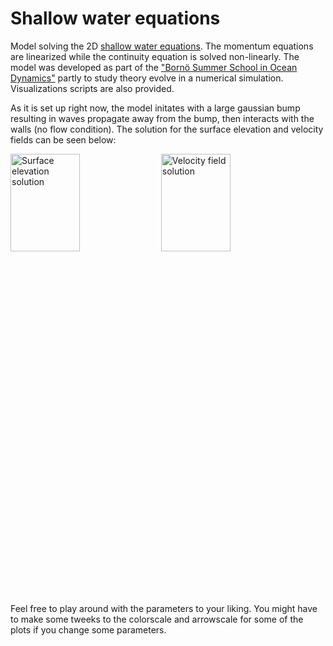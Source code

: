 # Shallow water equations
Model solving the 2D [shallow water equations](https://en.wikipedia.org/wiki/Shallow_water_equations). The momentum equations are linearized while the continuity equation is solved non-linearly. The model was developed as part of the ["Bornö Summer School in Ocean Dynamics"](https://chess.w.uib.no/event/borno-summer-school-practice/) partly to study theory evolve in a numerical simulation. Visualizations scripts are also provided.

As it is set up right now, the model initates with a large gaussian bump resulting in waves propagate away from the bump, then interacts with the walls (no flow condition). The solution for the surface elevation and velocity fields can be seen below:

<div class="nav3" style="height:705px;">
    <img src="surface.gif" alt="Surface elevation solution" width="47%"></a>
    <img src="velocity.gif" alt="Velocity field solution" width="47%"></a>
</div>

Feel free to play around with the parameters to your liking. You might have to make some tweeks to the colorscale and arrowscale for some of the plots if you change some parameters.
